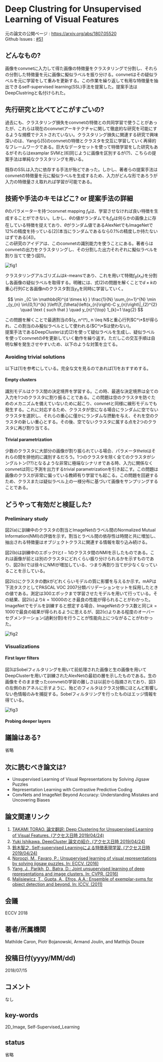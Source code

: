 # Deep Clustring for Unsupervised Learning of Visual Features

元の論文の公開ページ : https://arxiv.org/abs/1807.05520  
Github Issues : [#51](https://github.com/Obarads/obarads.github.io/issues/51)

## どんなもの?
画像をconvnetに入力して得た画像の特徴量をクラスタリングで分割し、それらの分割した特徴量を元に画像に擬似ラベルを振り分ける。convnetはその疑似ラベルを元に学習をして重みを更新する。この作業を繰り返して有用な特徴量を抽出できるself-supervised learning(SSL)手法を提案した。提案手法はDeepClustringと名付けられた。

## 先行研究と比べてどこがすごいの?
過去にも、クラスタリング損失をconvnetの特徴との共同学習で使うことがあったが、これらは現在のconvnetアーキテクチャに関して徹底的な研究を可能にするような規模でテストされていない。クラスタリング損失に関連する研究で興味深いのは、Yangら\[5\]のconvnetの特徴とクラスタを交互に学習していく再帰的なフレームワークである。巨大なデータセットを使って特徴学習をした研究もあるがそれらはexamplar SVMと\[6\]同じように画像を区別するが(?)、こちらの提案手法は単純なクラスタリングを用いる。

既存のSSLは入力に依存する手法が殆どであった。しかし、著者らの提案手法はconvnetの特徴量を元に擬似ラベルを生成するため、入力がどんな形であろうが入力の特徴量さえ取れれば学習が可能である。

## 技術や手法のキモはどこ? or 提案手法の詳細
$\theta$のパラメーターを持つconvnet mapping $f_ \theta$は、学習させなければ良い特徴を生成することができない。しかし、$\theta$の値がランダムでも$f_ \theta$は何らかの画像上に存在している特徴を捉えており、$\theta$がランダム値であるAlexNetでもImageNetで12%の精度を持っている\[2\](本当にランダムであるなら0.1%の精度しか持たないはずである[4])。  
この研究のアイデアは、このconvnetの識別能力を使うことにある。著者らはconvnetの出力をクラスタリングし、その分割した出力それぞれに擬似ラベルを割り当てて使う(図1)。

![fig1](img/DCfULoVF/fig1.png)

クラスタリングアルゴリズムは$k$-meansであり、これを用いて特徴$f_ \theta(x_ n)$を分割し各画像の疑似ラベルを取得する。明確には、式(2)の問題を解くことで$d\times k$の重心行列$C$と各画像$n$のクラスタ割当$y_ n$を同時に学習していく。

$$
\min _{C \in \mathbb{R}^{d \times k} } \frac{1}{N} \sum_{n=1}^{N} \min _{y_{n} \in\{0,1\}^{k} }\left\|f_{\theta}\left(x_{n}\right)-C y_{n}\right\|_{2}^{2} \quad \text { such that } \quad y_{n}^{\top} 1_{k}=1 \tag{2}
$$

この問題を解くことで最適割当の$(y_ n^\*)_ n \leq N$と重心行列$C^\*$が得られ、この割当のみ擬似ラベルとして使われる($C^\*$は使わない)。  
提案手法であるDeepClusterは式(2)を使って疑似ラベルを生成し、疑似ラベルを使ってconvnetの$\theta$を更新していく動作を繰り返す。ただしこの交互手順は自明な解を発生させやすいため、以下のような対策を立てる。

### Avoiding trivial solutions
以下は[1]を参考にしている。完全な文を見るのであれば[1]をおすすめする。

#### Empty clusters
識別モデルはクラス間の決定境界を学習する。この時、最適な決定境界は全ての入力を1つのクラスタに割り振ることである。この問題は空のクラスタを防ぐためのメカニズムを備えていないために起こり、convnetと同様に線形モデルでも発生する。これに対応するため、クラスタが空になる場合にランダムに空でないクラスタを選択し、それらの重心に僅かにランダムな摂動を与え、それを空のクラスタの新しい重心とする。その後、空でないクラスタに属する点を2つのクラスタに再び割り当てる。

#### Trivial parametrization
少数のクラスタに大部分の画像が割り振られている場合、パラメータ$theta$はそれらの間を排他的に識別するだろう。1つのクラスタを除く全てのクラスタがシングルトン(??)となるような非常に極端なシナリオである時、入力に関係なくconvnetは同じ予測を出力するtrivial parametrizationを引き起こす。この問題は画像のクラスが非常に偏っている教師有り学習でも起こる。この問題を回避するため、クラスまたは疑似ラベル上の一様分布に基づいて画像をサンプリングすることである。

## どうやって有効だと検証した?
### Preliminary study
図2(a)に訓練中のクラスタの割当とImageNetのラベル間のNormalized Mutual Information(NMI)の評価を示す。割当とラベル間の依存性は時間と共に増加し、抽出される特徴量はオブジェクトクラスに関連する情報を取り込み続ける。

図2(b)は訓練中のエポック$t$と$t-1$のクラスタ間のNMIを示したものである。これは画像が前とは別のクラスタにどれくらい振り分けられるかを示すものであり、図2(b)では徐々にNMIが増加している、つまり再割り当てが少なくなっていることを示している。

図2(c)にクラスタの数$k$がどれくらいモデルの質に影響を与えるか示す。mAPは下流タスクとしてPASCAL VOC 2007分類バリデーションセットを採用したときの値である。測定は300エポックまで学習させたモデルを用いて行っている。その結果、図2(c)より$k=10000$のとき最良の性能が得られることがわかった。ImageNetでモデルを訓練すると想定する場合、ImageNetのクラス数と同じ$k=1000$で最良の結果が得られるように思えるが、図2(c)よりある程度のオーバーセグメンテーション(過剰分割)を行うことが性能向上につながることがわかった。

![fig2](img/DCfULoVF/fig2.png)

### Visualizations
#### First layer filters
図3はSobelフィルタリングを用いて前処理された画像と生の画像を用いてDeepClusterを用いて訓練されたAlexNetの最初の層を示したものである。生の画像をそのまま使ったconvnetの学習の難しさは以前から指摘されており、図3の左側のおアネルに示すように、殆どのフィルタはクラス分類にほとんど影響しない色情報のみを捕捉する。Sobelフィルタリングを行ったものはエッジ情報を得ている。

![fig3](img/DCfULoVF/fig3.png)

#### Probing deeper layers


## 議論はある?
省略

## 次に読むべき論文は?
- Unsupervised Learning of Visual Representations by Solving Jigsaw Puzzles
- Representation Learning with Contrastive Predictive Coding
- ConvNets and ImageNet Beyond Accuracy: Understanding Mistakes and Uncovering Biases

## 論文関連リンク
1. [TAKAMI TORAO. 論文翻訳: Deep Clustering for Unsupervised Learning of Visual Features. (アクセス日時 2019/04/24)](https://hazm.at/mox/machine-learning/computer-vision/clustering/deepcluster/index.html)
2. [Yuki Ishikawa. DeepCluster 論文の紹介. (アクセス日時 2019/04/24)](https://speakerdeck.com/hoto17296/deepcluster-lun-wen-falseshao-jie?slide=15)
3. [鈴⽊智之. Self-supervised Learningによる特徴表現学習. (アクセス日時 2019/04/24)](http://hirokatsukataoka.net/temp/cvpaper.challenge/SSL_0929_final.pdf)
4. [Noroozi, M., Favaro, P.: Unsupervised learning of visual representations by solving jigsaw puzzles. In: ECCV. (2016)](https://arxiv.org/abs/1603.09246)
5. [Yang, J., Parikh, D., Batra, D.: Joint unsupervised learning of deep representations and image clusters. In: CVPR. (2016)](https://arxiv.org/abs/1604.03628)
6. [Malisiewicz, T., Gupta, A., Efros, A.A.: Ensemble of exemplar-svms for object detection and beyond. In: ICCV. (2011)](https://www.cs.cmu.edu/~efros/exemplarsvm-iccv11.pdf)

## 会議
ECCV 2018

## 著者/所属機関
Mathilde Caron, Piotr Bojanowski, Armand Joulin, and Matthijs Douze

## 投稿日付(yyyy/MM/dd)
2018/07/15

## コメント
なし

## key-words
2D_Image, Self-Supervised_Learning

## status
省略